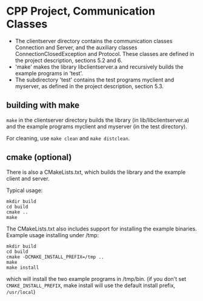 # CPP Project, Communication Classes

- The clientserver directory contains the communication classes Connection and Server,
  and the auxiliary classes ConnectionClosedException and Protocol. These
  classes are defined in the project description, sections 5.2 and 6.
- 'make' makes the library libclientserver.a and recursively builds the
  example programs in 'test'.
- The subdirectory 'test' contains the test programs myclient and myserver,
  as defined in the project description, section 5.3.

## building with make

`make` in the clientserver directory builds the library (in
lib/libclientserver.a) and the example programs
myclient and myserver (in the test directory).

For cleaning, use `make clean` and `make distclean`.

## cmake (optional)
There is also a CMakeLists.txt, which builds the library and the
example client and server.

Typical usage:

```
mkdir build
cd build
cmake ..
make
```

The CMakeLists.txt also includes support for installing the
example binaries. Example usage installing under /tmp:

```
mkdir build
cd build
cmake -DCMAKE_INSTALL_PREFIX=/tmp ..
make
make install
```
which will install the two example programs in /tmp/bin.
(if you don't set `CMAKE_INSTALL_PREFIX`, make install will use the
default install prefix, `/usr/local`)

